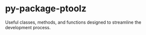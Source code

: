 # py-package-ptoolz

Useful classes, methods, and functions designed to streamline the development process.
